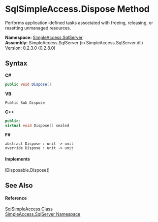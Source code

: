 # SqlSimpleAccess.Dispose Method 
 

Performs application-defined tasks associated with freeing, releasing, or resetting unmanaged resources.

**Namespace:**&nbsp;<a href="0aec4ece-a28c-8a60-ec49-ed778f89c036">SimpleAccess.SqlServer</a><br />**Assembly:**&nbsp;SimpleAccess.SqlServer (in SimpleAccess.SqlServer.dll) Version: 0.2.3.0 (0.2.8.0)

## Syntax

**C#**<br />
``` C#
public void Dispose()
```

**VB**<br />
``` VB
Public Sub Dispose
```

**C++**<br />
``` C++
public:
virtual void Dispose() sealed
```

**F#**<br />
``` F#
abstract Dispose : unit -> unit 
override Dispose : unit -> unit 
```


#### Implements
IDisposable.Dispose()<br />

## See Also


#### Reference
<a href="51cba069-bca7-767f-b9f4-7a420dd10a28">SqlSimpleAccess Class</a><br /><a href="0aec4ece-a28c-8a60-ec49-ed778f89c036">SimpleAccess.SqlServer Namespace</a><br />